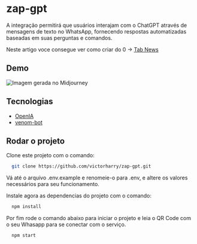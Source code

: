 
# zap-gpt

A integração permitirá que usuários interajam com o ChatGPT através de mensagens de texto no WhatsApp, fornecendo respostas automatizadas baseadas em suas perguntas e comandos.

Neste artigo voce consegue ver como criar do 0 -> [Tab News](https://www.tabnews.com.br/victorharry/guia-completo-de-como-integrar-o-chat-gpt-com-whatsapp)

## Demo

![Imagem gerada no Midjourney](https://miro.medium.com/max/720/1*0K0tAo1ujQoFa9NG3ClIdw.webp)

## Tecnologias

- [OpenIA](https://beta.openai.com/)
- [venom-bot](https://github.com/orkestral/venom)

## Rodar o projeto

Clone este projeto com o comando:

```bash
  git clone https://github.com/victorharry/zap-gpt.git
```

Vá até o arquivo .env.example e renomeie-o para .env, e altere os valores necessários para seu funcionamento.

Instale agora as dependencias do projeto com o comando:

```bash
  npm install
```

Por fim rode o comando abaixo para iniciar o projeto e leia o QR Code com o seu Whasapp para se conectar com o serviço.

```bash
  npm start
```
